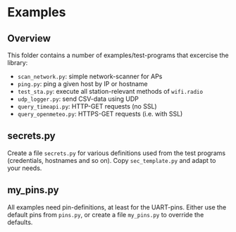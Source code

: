 Examples
========

Overview
--------

This folder contains a number of examples/test-programs that excercise
the library:

  - `scan_network.py`: simple network-scanner for APs
  - `ping.py`: ping a given host by IP or hostname
  - `test_sta.py`: execute all station-relevant methods of `wifi.radio`
  - `udp_logger.py`: send CSV-data using UDP
  - `query_timeapi.py`: HTTP-GET requests (no SSL)
  - `query_openmeteo.py`: HTTPS-GET requests (i.e. with SSL)


secrets.py
----------

Create a file `secrets.py` for various definitions used from the test
programs (credentials, hostnames and so on). Copy `sec_template.py`
and adapt to your needs.


my_pins.py
----------

All examples need pin-definitions, at least for the UART-pins. Either
use the default pins from `pins.py`, or create a file `my_pins.py`
to override the defaults.
